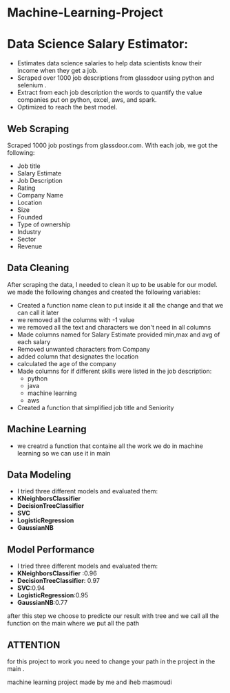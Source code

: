 # Machine-Learning-Project
# Data Science Salary Estimator:
* Estimates data science salaries to help data scientists know their income when they get a job.
* Scraped over 1000 job descriptions from glassdoor using python and selenium .
* Extract from each job description the words to quantify the value companies put on python, excel, aws, and spark. 
* Optimized to reach the best model. 
## Web Scraping
Scraped 1000 job postings from glassdoor.com. With each job, we got the following:
*	Job title
*	Salary Estimate
*	Job Description
*	Rating
*	Company Name
*	Location
*	Size
*	Founded
*	Type of ownership
*	Industry
*	Sector
*	Revenue
## Data Cleaning
After scraping the data, I needed to clean it up to be usable for our model. we made the following changes and created the following variables:
* Created a function name clean to put inside it all the change and that we can call it later 
* we removed all the columns with -1 value
* we removed all the text and characters we don't need in all columns
* Made columns named for Salary Estimate provided min,max and avg of each salary 
* Removed unwanted characters from Company
* added column that designates the location
* calculated the age of the company 
*	Made columns for if different skills were listed in the job description:
    * python  
    * java 
    * machine learning
    * aws
*	Created a function that simplified job title and Seniority 
## Machine Learning 
* we creatrd a function that containe all the work we do in machine learning so we can use it in main
## Data Modeling
* I tried three different models and evaluated them:
*  **KNeighborsClassifier** 
*	 **DecisionTreeClassifier**
*	 **SVC**
*	 **LogisticRegression**
*	 **GaussianNB**
## Model Performance
* I tried three different models and evaluated them:
*  **KNeighborsClassifier** :0.96
*	 **DecisionTreeClassifier**: 0.97
*	 **SVC**:0.94
*	 **LogisticRegression**:0.95
*	 **GaussianNB**:0.77

after this step we choose to predicte our result with tree and we call all the function on the main where we put all the path
## ATTENTION
for this project to work you need to change your path in the project in the main .


machine learning project made by me and iheb masmoudi  
